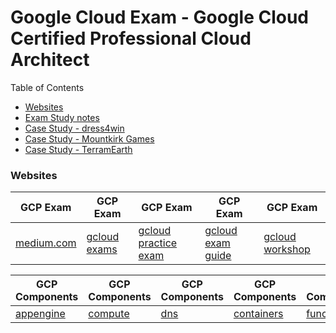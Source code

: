 # Google Cloud Exam - Google Cloud Certified Professional Cloud Architect

Table of Contents
- [Websites](#websites)
- [Exam Study notes](gcloud.md)
- [Case Study - dress4win](gcloud-dress4win)
- [Case Study - Mountkirk Games](gcloud-mountkirk)
- [Case Study - TerramEarth](gcloud-terramearth)

### Websites

| GCP Exam | GCP Exam | GCP Exam | GCP Exam | GCP Exam |
| --- | --- | --- | --- | --- |
| [medium.com](https://medium.com/@earlg3/google-cloud-architect-exam-study-materials-5ab327b62bc8) | [gcloud exams](https://cloud.google.com/training/exams/) | [gcloud practice exam](https://cloud.google.com/certification/practice-exam/cloud-architect) | [gcloud exam guide](https://cloud.google.com/certification/guides/cloud-architect/#certificate-exam-guide) | [gcloud workshop](https://goo.gl/oFp6ep) |


| GCP Components | GCP Components | GCP Components | GCP Components | GCP Components |
| --- | --- | --- | --- | --- |
| [appengine](https://cloud.google.com/appengine/docs/standard/) | [compute](https://cloud.google.com/compute/docs/vpn/overview) | [dns](https://cloud.google.com/dns/overview) | [containers](https://cloud.google.com/container-engine/reference/rest/) | [functions](https://cloud.google.com/functions/docs/concepts/overview) |
